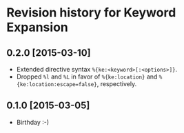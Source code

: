 # Revision history for Keyword Expansion

## 0.2.0 [2015-03-10]

* Extended directive syntax `%{ke:<keyword>[:<options>]}`.
* Dropped `%l` and `%L` in favor of `%{ke:location}` and
  `%{ke:location:escape=false}`, respectively.

## 0.1.0 [2015-03-05]

* Birthday :-)
